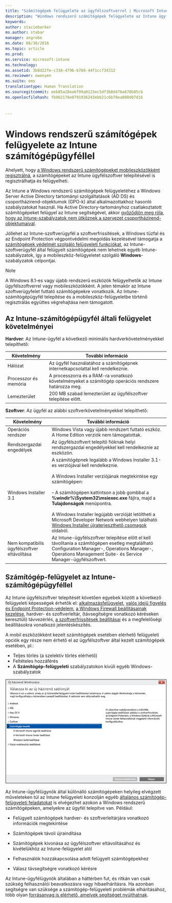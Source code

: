 ```yaml
---
title: "Számítógépek felügyelete az ügyfélszoftverrel | Microsoft Intune"
description: "Windows rendszerű számítógépek felügyelete az Intune ügyfélszoftverrel."
keywords: 
author: staciebarker
ms.author: stabar
manager: angrobe
ms.date: 08/30/2016
ms.topic: article
ms.prod: 
ms.service: microsoft-intune
ms.technology: 
ms.assetid: 3b8d22fe-c318-4796-b760-44f1ccf34312
ms.reviewer: owenyen
ms.suite: ems
translationtype: Human Translation
ms.sourcegitcommit: eeb85a28ea6f99a0123ec5df3b0d476a678b85cb
ms.openlocfilehash: fb862178e0791936243ebb21c6b70ea808d07d16


---
```


# <a name="manage-windows-pcs-with-intune-pc-client-software"></a>Windows rendszerű számítógépek felügyelete az Intune számítógépügyféllel
Ahelyett, hogy [a Windows rendszerű számítógépeket mobileszközökként regisztrálná](set-up-windows-device-management-with-microsoft-intune.md), a számítógépeket az Intune ügyfélszoftver telepítésével is regisztrálhatja és felügyelheti.

Az Intune a Windows rendszerű számítógépek felügyeletéhez a Windows Server Active Directory tartományi szolgáltatások (AD DS) és csoportházirend-objektumok (GPO-k) által alkalmazottakhoz hasonló szabályzatokat használ. Ha Active Directory-tartományhoz csatlakoztatott számítógépeket felügyel az Intune segítségével, akkor [győződjön meg róla, hogy az Intune-szabályzatok nem ütköznek a szervezet csoportházirend-objektumaival](resolve-gpo-and-microsoft-intune-policy-conflicts.md).

Jóllehet az Intune-szoftverügyfél a szoftverfrissítések, a Windows tűzfal és az Endpoint Protection végpontvédelmi megoldás kezelésével támogatja a [számítógépek védelmét szolgáló felügyeleti funkciókat](policies-to-protect-windows-pcs-in-microsoft-intune.md), az Intune-szoftverügyfél által felügyelt számítógépek nem lehetnek egyéb Intune-szabályzatok, így a mobileszköz-felügyeletet szolgáló **Windows**-szabályzatok célpontjai.

> [!NOTE]
> A Windows 8.1-es vagy újabb rendszerű eszközök felügyelhetők az Intune ügyfélszoftverrel vagy mobileszközökként. A jelen témakör az Intune szoftverügyfelet futtató számítógépekre vonatkozik. Az Intune-számítógépügyfél telepítése és a mobileszköz-felügyeletbe történő regisztrálás együttes végrehajtása nem támogatott.

## <a name="requirements-for-intune-pc-client-management"></a>Az Intune-számítógépügyfél általi felügyelet követelményei

**Hardver**: Az Intune-ügyfél a következő minimális hardverkövetelményekkel telepíthető:

|Követelmény|További információ|
|---------------|--------------------|
|Hálózat|Az ügyfél használatához a számítógépnek internetkapcsolattal kell rendelkeznie.|
|Processzor és memória|A processzorra és a RAM-ra vonatkozó követelményeket a számítógép operációs rendszere határozza meg.|
|Lemezterület|200 MB szabad lemezterület az ügyfélszoftver telepítése előtt.|

**Szoftver**: Az ügyfél az alábbi szoftverkövetelményekkel telepíthető:

|Követelmény|További információ|
|---------------|--------------------|
|Operációs rendszer | Windows Vista vagy újabb rendszert futtató eszköz. A Home Edition verziók nem támogatottak.|
|Rendszergazdai engedélyek|Az ügyfélszoftvert telepítő fióknak helyi rendszergazdai engedélyekkel kell rendelkeznie az eszközön.|
|Windows Installer 3.1|A számítógépnek legalább a Windows Installer 3.1-es verziójával kell rendelkeznie.<br /><br />A Windows Installer verziójának megtekintése egy számítógépen:<br /><br />– A számítógépen kattintson a jobb gombbal a **%windir%\System32\msiexec.exe** fájlra, majd a **Tulajdonságok** menüpontra.<br /><br />A Windows Installer legújabb verzióját letöltheti a Microsoft Developer Network webhelyen található [Windows Installer újraterjeszthető csomagok](http://go.microsoft.com/fwlink/?LinkID=234258) oldalról.|
|Nem kompatibilis ügyfélszoftver eltávolítása|Az Intune-ügyfélszoftver telepítése előtt el kell távolítania a számítógépen esetleg megtalálható Configuration Manager-, Operations Manager-, Operations Management Suite- és Service Manager-ügyfélszoftvert.|

## <a name="computer-management-with-the-intune-computer-client"></a>Számítógép-felügyelet az Intune-számítógépügyféllel
Az Intune ügyfélszoftver telepítését követően egyebek között a következő felügyeleti képességek érhetők el: [alkalmazásfelügyelet](deploy-apps-in-microsoft-intune.md), [valós idejű figyelés és Endpoint Protection-védelem](help-secure-windows-pcs-with-endpoint-protection-for-microsoft-intune.md), [a Windows Firewall beállításainak kezelése](help-protect-windows-pcs-using-windows-firewall-policies-in-microsoft-intune.md), hardver- és szoftverleltár, (távsegítségre vonatkozó kéréseken keresztüli) távvezérlés, [a szoftverfrissítések beállításai](keep-windows-pcs-up-to-date-with-software-updates-in-microsoft-intune.md) és a megfelelőségi beállításokra vonatkozó jelentéskészítés.

A mobil eszközökként kezelt számítógépek esetében elérhető felügyeleti opciók egy része nem érhető el az ügyfélszoftver által kezelt számítógépek esetében, pl.:

-   Teljes törlés (a szelektív törlés elérhető)
-   Feltételes hozzáférés
-   A **Számítógép-felügyeleti** szabályzatokon kívüli egyéb Windows-szabályzatok

![Szabályzatsablon Windows rendszerű számítógépekhez](../media/pc_policy_template.png)

Az Intune-ügyfélügynök által különálló számítógépeken helyileg elvégzett műveleteken túl az Intune felügyeleti konzolján egyéb [általános számítógép-felügyeleti feladatokat](common-windows-pc-management-tasks-with-the-microsoft-intune-computer-client.md) is elvégezhet azokon a Windows rendszerű számítógépeken, amelyekre az ügyfél telepítve van. Például:

-   Felügyelt számítógépek hardver- és szoftverleltárjára vonatkozó információk megtekintése

-   Számítógépek távoli újraindítása

-   Számítógépek kivonása az ügyfélszoftver eltávolításához és kivételükhöz az Intune-felügyelet alól

-   Felhasználók hozzákapcsolása adott felügyelt számítógépekhez

-   Válasz távsegítségre vonatkozó kérésre

Az Intune-ügyfélügynök általában a háttérben fut, és ritkán van csak szükség felhasználói beavatkozásra vagy hibaelhárításra. Ha azonban segítségre van szüksége a számítógép-felügyeleti problémák elhárításához, több olyan [forrásanyag is elérhető, amelyek segítséget nyújthatnak](/intune/troubleshoot/troubleshoot-client-setup-in-microsoft-intune).



<!--HONumber=Nov16_HO1-->



